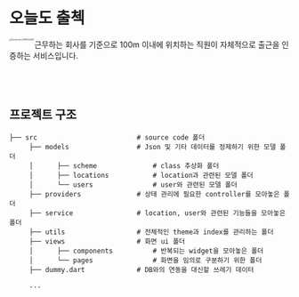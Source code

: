 # 오늘도 출첵

<img src="https://user-images.githubusercontent.com/95288868/230781220-9c9f6b59-8133-471a-9d6c-2907a7cbbeef.png" alt="Screenshot_1681053426" style="zoom:25%;" align="left"/>

 근무하는 회사를 기준으로 100m 이내에 위치하는 직원이 자체적으로 출근을 인증하는 서비스입니다. <br/><br/><br/><br/>

## 프로젝트 구조

```
├── src                    		# source code 폴더
     ├── models            		# Json 및 기타 데이터를 정제하기 위한 모델 폴더
     │		├── scheme				# class 추상화 폴더
     │		├── locations			# location과 관련된 모델 폴더
     │		└── users				# user와 관련된 모델 폴더
     ├── providers              # 상태 관리에 필요한 controller를 모아놓은 폴더
     ├── service               	# location, user와 관련된 기능들을 모아놓은 폴더
     ├── utils                  # 전체적인 theme과 index를 관리하는 폴더
     ├── views                  # 화면 ui 폴더
     │		├── components			# 반복되는 widget을 모아놓은 폴더
     │		└── pages				# 화면을 임의로 구분하기 위한 폴더
     ├── dummy.dart			 	# DB와의 연동을 대신할 쓰레기 데이터
     
     ...
```



